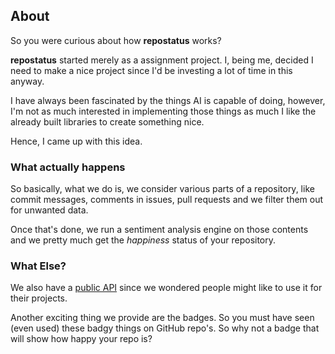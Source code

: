## About

So you were curious about how **repostatus** works?

**repostatus** started merely as a assignment project. I, being me, decided I need to make a nice project since I'd be investing a lot of time in this anyway.

I have always been fascinated by the things AI is capable of doing, however, I'm not as much interested in implementing those things as much I like the already built libraries to create something nice.

Hence, I came up with this idea.

### What actually happens

So basically, what we do is, we consider various parts of a repository, like commit messages, comments in issues, pull requests and we filter them out for unwanted data.

Once that's done, we run a sentiment analysis engine on those contents and we pretty much get the *happiness* status of your repository.

### What Else?

We also have a [public API]() since we wondered people might like to use it for their projects.

Another exciting thing we provide are the badges. So you must have seen (even used) these badgy things on GitHub repo's. So why not a badge that will show how happy your repo is?